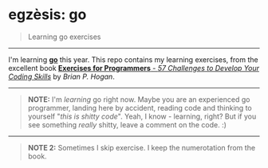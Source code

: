 # egzèsis: go

> Learning go exercises

* * *

I'm learning [**go**](https://golang.org) this year. This repo contains my learning exercises, from the excellent book [**Exercises for Programmers** - _57 Challenges to Develop Your Coding Skills_](https://pragprog.com/book/bhwb/exercises-for-programmers) by _Brian P. Hogan_.

* * *

> **NOTE:** I'm _learning_ go right now. Maybe you are an experienced go programmer, landing here by accident, reading code and thinking to yourself "_this is shitty code_". Yeah, I know - learning, right? But if you see something _really_ shitty, leave a comment on the code. :)

* * *

> **NOTE 2:** Sometimes I skip exercise. I keep the numerotation from the book.
